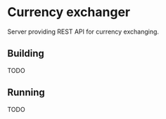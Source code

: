 # Currency exchanger
Server providing REST API for currency exchanging.

## Building
TODO

## Running
TODO

